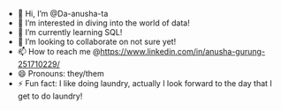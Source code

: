 - 👋 Hi, I’m @Da-anusha-ta
- 👀 I’m interested in diving into the world of data!
- 🌱 I’m currently learning SQL!
- 💞️ I’m looking to collaborate on not sure yet!
- 📫 How to reach me @https://www.linkedin.com/in/anusha-gurung-251710229/
- 😄 Pronouns: they/them
- ⚡ Fun fact: I like doing laundry, actually I look forward to the day that I get to do laundry!

<!---
Da-anusha-ta/Da-anusha-ta is a ✨ special ✨ repository because its `README.md` (this file) appears on your GitHub profile.
You can click the Preview link to take a look at your changes.
--->
